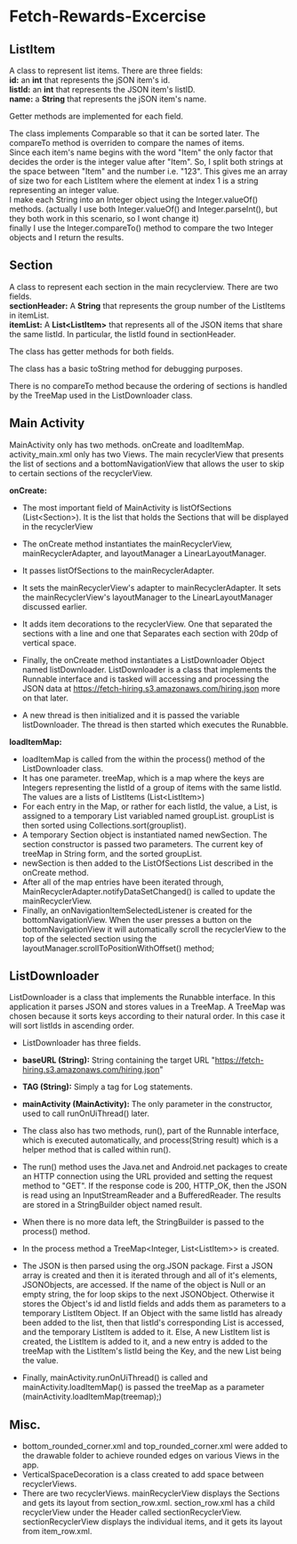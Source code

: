 # Fetch-Rewards-Excercise

ListItem
------------
A class to represent list items. There are three fields:  
**id:** an **int** that represents the jSON item's id.  
**listId:** an **int** that represents the JSON item's listID.  
**name:** a **String** that represents the jSON item's name.  

Getter methods are implemented for each field.  
  
The class implements Comparable<ListItem> so that it can be sorted later. 
The compareTo method is overriden to compare the names of items.  
Since each item's name begins with the word "Item" the only factor that decides the order is the integer value after "Item".
So, I split both strings at the space between "Item" and the number i.e. "123". This gives me an array of size two for each ListItem where the element at index 1 is a string representing an integer value.  
I make each String into an Integer object using the Integer.valueOf() methods. (actually I use both Integer.valueOf() and Integer.parseInt(), but they both work in this scenario, so I wont change it)   
finally I use the Integer.compareTo() method to compare the two Integer objects and I return the results.

Section
------------
A class to represent each section in the main recyclerview. There are two fields.  
**sectionHeader:** A **String** that represents the group number of the ListItems in itemList.   
**itemList:** A **List\<ListItem\>** that represents all of the JSON items that share the same listId. In particular, the listId found in sectionHeader.  

The class has getter methods for both fields.

The class has a basic toString method for debugging purposes.  

There is no compareTo method because the ordering of sections is handled by the TreeMap used in the ListDownloader class.

Main Activity
--------------
MainActivity only has two methods. onCreate and loadItemMap.  
activity_main.xml only has two Views. The main recyclerView that presents the list of sections and a bottomNavigationView that allows the user to skip to certain sections of the recyclerView.  

**onCreate:**  
- The most important field of MainActivity is listOfSections (List\<Section\>). It is the list that holds the Sections that will be displayed in the recyclerView  
- The onCreate method instantiates the mainRecyclerView, mainRecyclerAdapter, and layoutManager a LinearLayoutManager.  
- It passes listOfSections to the mainRecyclerAdapter.  
- It sets the mainRecyclerView's adapter to mainRecyclerAdapter. It sets the mainRecyclerView's layoutManager to the LinearLayoutManager discussed earlier.
- It adds item decorations to the recyclerView. One that separated the sections with a line and one that Separates each section with 20dp of vertical space.   

- Finally, the onCreate method instantiates a ListDownloader Object named listDownloader. ListDownloader is a class that implements the Runnable interface and is tasked will accessing and processing the JSON data at https://fetch-hiring.s3.amazonaws.com/hiring.json more on that later.    
- A new thread is then initialized and it is passed the variable listDownloader. The thread is then started which executes the Runabble.

**loadItemMap:**
- loadItemMap is called from the within the process() method of the ListDownloader class.  
- It has one parameter. treeMap, which is a map where the keys are Integers representing the listId of a group of items with the same listId. The values are a lists of ListItems (List\<ListItem\>)  
- For each entry in the Map, or rather for each listId, the value, a List, is assigned to a temporary List variabled named groupList. groupList is then sorted using Collections.sort(grouplist).  
- A temporary Section object is instantiated named newSection. The section constructor is passed two parameters. The current key of treeMap in String form, and the sorted groupList.
- newSection is then added to the ListOfSections List described in the onCreate method.
- After all of the map entries have been iterated through, MainRecyclerAdapter.notifyDataSetChanged() is called to update the mainRecyclerView.
- Finally, an onNavigationItemSelectedListener is created for the bottomNavigationView. When the user presses a button on the bottomNavigationView it will automatically scroll the recyclerView to the top of the selected section using the layoutManager.scrollToPositionWithOffset() method;

ListDownloader
--------------
ListDownloader is a class that implements the Runabble interface. In this application it parses JSON and stores values in a TreeMap. A TreeMap was chosen because it sorts keys according to their natural order. In this case it will sort listIds in ascending order.  
- ListDownloader has three fields.
- **baseURL (String):** String containing the target URL "https://fetch-hiring.s3.amazonaws.com/hiring.json"  
- **TAG (String):** Simply a tag for Log statements.  
- **mainActivity (MainActivity):** The only parameter in the constructor, used to call runOnUiThread() later. 

- The class also has two methods, run(), part of the Runnable interface, which is executed automatically, and process(String result) which is a helper method that is called within run().

- The run() method uses the Java.net and Android.net packages to create an HTTP connection using the URL provided and setting the request method to "GET". If the response code is 200, HTTP_OK, then the JSON is read using an InputStreamReader and a BufferedReader. The results are stored in a StringBuilder object named result.   
- When there is no more data left, the StringBuilder is passed to the process() method.
- In the process method a TreeMap<Integer, List\<ListItem\>\> is created.
- The JSON is then parsed using the org.JSON package. First a JSON array is created and then it is iterated through and all of it's elements, JSONObjects, are accessed. If the name of the object is Null or an empty string, the for loop skips to the next JSONObject. Otherwise it stores the Object's id and listId fields and adds them as parameters to a temporary ListItem Object. If an Object with the same listId has already been added to the list, then that listId's corresponding List is accessed, and the temporary ListItem is added to it. Else, A new ListItem list is created, the ListItem is added to it, and a new entry is added to the treeMap with the ListItem's listId being the Key, and the new List being the value.
- Finally, mainActivity.runOnUiThread() is called and mainActivity.loadItemMap() is passed the treeMap as a parameter (mainActivity.loadItemMap(treemap);)

Misc.
-------

- bottom_rounded_corner.xml and top_rounded_corner.xml were added to the drawable folder to achieve rounded edges on various Views in the app.
- VerticalSpaceDecoration is a class created to add space between recyclerViews.
- There are two recyclerViews. mainRecyclerView displays the Sections and gets its layout from section_row.xml. section_row.xml has a child recyclerView under the Header called sectionRecyclerView. sectionRecyclerView displays the individual items, and it gets its layout from item_row.xml. 


